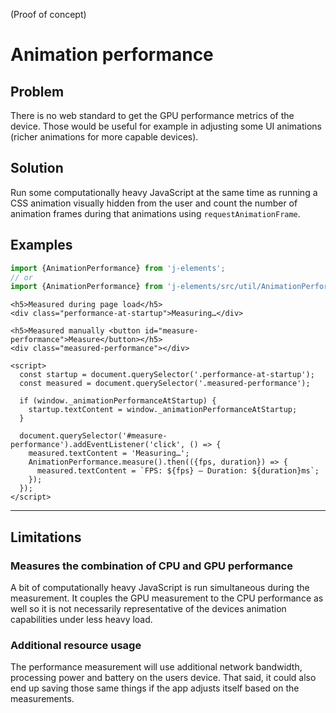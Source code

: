 <maturity-badge poc>(Proof of concept)</maturity-badge>

# Animation performance

## Problem

There is no web standard to get the GPU performance metrics of the device. Those would be useful for example in adjusting some UI animations (richer animations for more capable devices).

## Solution

Run some computationally heavy JavaScript at the same time as running a CSS animation visually hidden from the user and count the number of animation frames during that animations using `requestAnimationFrame`.

## Examples

```javascript
import {AnimationPerformance} from 'j-elements';
// or
import {AnimationPerformance} from 'j-elements/src/util/AnimationPerformance.js';
```

```html,live
<h5>Measured during page load</h5>
<div class="performance-at-startup">Measuring…</div>

<h5>Measured manually <button id="measure-performance">Measure</button></h5>
<div class="measured-performance"></div>

<script>
  const startup = document.querySelector('.performance-at-startup');
  const measured = document.querySelector('.measured-performance');

  if (window._animationPerformanceAtStartup) {
    startup.textContent = window._animationPerformanceAtStartup;
  }

  document.querySelector('#measure-performance').addEventListener('click', () => {
    measured.textContent = 'Measuring…';
    AnimationPerformance.measure().then(({fps, duration}) => {
      measured.textContent = `FPS: ${fps} — Duration: ${duration}ms`;
    });
  });
</script>
```

---

## Limitations

### Measures the combination of CPU and GPU performance
A bit of computationally heavy JavaScript is run simultaneous during the measurement. It couples the GPU measurement to the CPU performance as well so it is not necessarily representative of the devices animation capabilities under less heavy load.

### Additional resource usage
The performance measurement will use additional network bandwidth, processing power and battery on the users device. That said, it could also end up saving those same things if the app adjusts itself based on the measurements.
